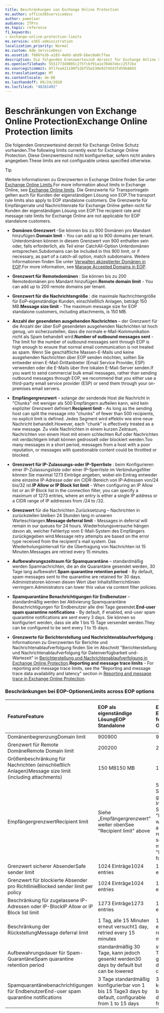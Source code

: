 ```yaml
---
title: Beschränkungen von Exchange Online Protection
ms.author: office365servicedesc
author: pamelaar
audience: ITPro
ms.topic: reference
f1_keywords:
- exchange-online-protection-limits
ms.service: o365-administration
localization_priority: Normal
ms.custom: Adm_ServiceDesc
ms.assetid: f866fe3b-a183-4e6d-abd9-bbec0a0c7fae
description: Die folgenden Grenzwertesind derzeit für Exchange Online Schutz vorhanden. Diese Grenzwertesind nicht konfigurierbar, sofern nicht anders angegeben.
ms.openlocfilehash: 555177349005c275fcbf91a1e70467ebcc25f2be
ms.sourcegitcommit: 0f17ea421190f52bf55e530e9374543fd59b8665
ms.translationtype: MT
ms.contentlocale: de-DE
ms.lasthandoff: 09/24/2020
ms.locfileid: "48261492"
---
```

# <a name="exchange-online-protection-limits"></a><span data-ttu-id="647c4-104">Beschränkungen von Exchange Online Protection</span><span class="sxs-lookup"><span data-stu-id="647c4-104">Exchange Online Protection limits</span></span>

<span data-ttu-id="647c4-105">Die folgenden Grenzwertesind derzeit für Exchange Online Schutz vorhanden.</span><span class="sxs-lookup"><span data-stu-id="647c4-105">The following limits currently exist for Exchange Online Protection.</span></span> <span data-ttu-id="647c4-106">Diese Grenzwertesind nicht konfigurierbar, sofern nicht anders angegeben.</span><span class="sxs-lookup"><span data-stu-id="647c4-106">These limits are not configurable unless specified otherwise.</span></span> 
  
> [!TIP]
> <span data-ttu-id="647c4-107">Weitere Informationen zu Grenzwerten in Exchange Online finden Sie unter [Exchange Online Limits](../exchange-online-service-description/exchange-online-limits.md).</span><span class="sxs-lookup"><span data-stu-id="647c4-107">For more information about limits in Exchange Online, see [Exchange Online limits](../exchange-online-service-description/exchange-online-limits.md).</span></span> <span data-ttu-id="647c4-108">Die Grenzwerte für Transportregeln gelten auch für Kunden der eigenständigen Lösung von EOP.</span><span class="sxs-lookup"><span data-stu-id="647c4-108">The transport rule limits also apply to EOP standalone customers.</span></span> <span data-ttu-id="647c4-109">Die Grenzwerte für Empfängerrate und Nachrichtenrate für Exchange Online gelten nicht für Kunden der eigenständigen Lösung von EOP.</span><span class="sxs-lookup"><span data-stu-id="647c4-109">The recipient rate and message rate limits for Exchange Online are not applicable for EOP standalone customers.</span></span> 
  
- <span data-ttu-id="647c4-110">**Domänen Grenzwert** -Sie können bis zu 900 Domänen pro Mandant hinzufügen.</span><span class="sxs-lookup"><span data-stu-id="647c4-110">**Domain limit** - You can add up to 900 domains per tenant.</span></span> <span data-ttu-id="647c4-111">Unterdomänen können in diesem Grenzwert von 900 enthalten sein oder, falls erforderlich, als Teil einer CatchAll-Option Unterdomänen entsprechen.</span><span class="sxs-lookup"><span data-stu-id="647c4-111">Subdomains can be included in this 900 limit, or if necessary, as part of a catch-all option, match subdomains.</span></span> <span data-ttu-id="647c4-112">Weitere Informationen finden Sie unter [Verwalten akzeptierter Domänen in EOP](https://go.microsoft.com/fwlink/p/?LinkId=282239).</span><span class="sxs-lookup"><span data-stu-id="647c4-112">For more information, see [Manage Accepted Domains in EOP](https://go.microsoft.com/fwlink/p/?LinkId=282239).</span></span>

- <span data-ttu-id="647c4-113">**Grenzwert für Remotedomänen** : Sie können bis zu 200 Remotedomänen pro Mandant hinzufügen.</span><span class="sxs-lookup"><span data-stu-id="647c4-113">**Remote domain limit** - You can add up to 200 remote domains per tenant.</span></span>
    
- <span data-ttu-id="647c4-114">**Grenzwert für die Nachrichtengröße** : die maximale Nachrichtengröße für EoP-eigenständige Kunden, einschließlich Anlagen, beträgt 150 MB.</span><span class="sxs-lookup"><span data-stu-id="647c4-114">**Message size limit** - The maximum message size for EOP standalone customers, including attachments, is 150 MB.</span></span> 
    
- <span data-ttu-id="647c4-115">**Anzahl der gesendeten ausgehenden Nachrichten** – der Grenzwert für die Anzahl der über EoP gesendeten ausgehenden Nachrichten ist hoch genug, um sicherzustellen, dass die normale e-Mail-Kommunikation nicht als Spam behandelt wird.</span><span class="sxs-lookup"><span data-stu-id="647c4-115">**Number of outbound messages sent** - The limit for the number of outbound messages sent through EOP is high enough to ensure that normal email communication is not treated as spam.</span></span> <span data-ttu-id="647c4-116">Wenn Sie geschäftliche Massen-E-Mails und keine ausgehenden Nachrichten über EOP senden möchten, sollten Sie entweder einen E-Mail-Drittanbieter (Email Service Provider, ESP) verwenden oder die E-Mails über Ihre lokalen E-Mail-Server senden.</span><span class="sxs-lookup"><span data-stu-id="647c4-116">If you want to send commercial bulk email messages, rather than sending outbound messages through EOP, we recommend that you either use a third-party email service provider (ESP) or send them through your on-premises email servers.</span></span> 
    
- <span data-ttu-id="647c4-117">**Empfängergrenzwert** – solange der sendende Host die Nachricht in "Chunks" mit weniger als 500 Empfängern aufteilen kann, wird kein expliziter Grenzwert definiert.</span><span class="sxs-lookup"><span data-stu-id="647c4-117">**Recipient limit** - As long as the sending host can split the message into "chunks" of fewer than 500 recipients, no explicit limit is defined.</span></span> <span data-ttu-id="647c4-118">Jedes Segment wird effektiv wie eine neue Nachricht behandelt.</span><span class="sxs-lookup"><span data-stu-id="647c4-118">However, each "chunk" is effectively treated as a new message.</span></span> <span data-ttu-id="647c4-119">Zu viele Nachrichten in einem kurzen Zeitraum, Nachrichten von einem Host mit einem schlechten Ruf oder Nachrichten mit verdächtigem Inhalt können gedrosselt oder blockiert werden.</span><span class="sxs-lookup"><span data-stu-id="647c4-119">Too many messages in a short period, messages from a host with a poor reputation, or messages with questionable content could be throttled or blocked.</span></span> 
    
- <span data-ttu-id="647c4-120">**Grenzwert für IP-Zulassungs-oder IP-Sperrliste** : beim Konfigurieren einer IP-Zulassungsliste oder einer IP-Sperrliste im Verbindungsfilter können Sie maximal 1273 Einträge angeben, wobei ein Eintrag entweder eine einzelne IP-Adresse oder ein CIDR-Bereich von IP-Adressen von/24 bis/32 ist.</span><span class="sxs-lookup"><span data-stu-id="647c4-120">**IP Allow or IP Block list limit** - When configuring an IP Allow list or an IP Block list in the connection filter, you can specify a maximum of 1273 entries, where an entry is either a single IP address or a CIDR range of IP addresses from /24 to /32.</span></span> 
    
- <span data-ttu-id="647c4-121">**Grenzwert** für die Nachrichten Zurücksetzung – Nachrichten in zurückstellen bleiben 24 Stunden lang in unseren Warteschlangen.</span><span class="sxs-lookup"><span data-stu-id="647c4-121">**Message deferral limit** - Messages in deferral will remain in our queues for 24 hours.</span></span> <span data-ttu-id="647c4-122">Wiederholungsversuche hängen davon ab, welcher Fehlertyp vom E-Mail-System des Empfängers zurückgegeben wird.</span><span class="sxs-lookup"><span data-stu-id="647c4-122">Message retry attempts are based on the error type received from the recipient's mail system.</span></span> <span data-ttu-id="647c4-123">Das Wiederholungsintervall für die Übertragung von Nachrichten ist 15 Minuten.</span><span class="sxs-lookup"><span data-stu-id="647c4-123">Messages are retried every 15 minutes.</span></span> 
    
- <span data-ttu-id="647c4-124">**Aufbewahrungszeitraum für Spamquarantäne** – standardmäßig werden Spamnachrichten, die an die Quarantäne gesendet werden, 30 Tage lang aufbewahrt.</span><span class="sxs-lookup"><span data-stu-id="647c4-124">**Spam quarantine retention period** - By default, spam messages sent to the quarantine are retained for 30 days.</span></span> <span data-ttu-id="647c4-125">Administratoren können diesen Wert über Inhaltsfilterrichtlinien verringern.</span><span class="sxs-lookup"><span data-stu-id="647c4-125">Administrators can lower this value via content filter policies.</span></span> 
    
- <span data-ttu-id="647c4-126">**Spamquarantäne Benachrichtigungen für Endbenutzer** – standardmäßig werden bei Aktivierung Spamquarantäne Benachrichtigungen für Endbenutzer alle drei Tage gesendet.</span><span class="sxs-lookup"><span data-stu-id="647c4-126">**End-user spam quarantine notifications** - By default, if enabled, end-user spam quarantine notifications are sent every 3 days.</span></span> <span data-ttu-id="647c4-127">Sie können so konfiguriert werden, dass sie alle 1 bis 15 Tage versendet werden.</span><span class="sxs-lookup"><span data-stu-id="647c4-127">They can be configured to be sent every 1 to 15 days.</span></span> 
    
- <span data-ttu-id="647c4-128">**Grenzwerte für Berichterstellung und Nachrichtenablaufverfolgung** : Informationen zu Grenzwerten für Berichte und Nachrichtenablaufverfolgung finden Sie im Abschnitt "Berichterstellung und Nachrichtenablaufverfolgung für Datenverfügbarkeit und-Wartezeit" in [Berichterstellung und Nachrichtenablaufverfolgung in Exchange Online Protection](https://go.microsoft.com/fwlink/?LinkId=394248).</span><span class="sxs-lookup"><span data-stu-id="647c4-128">**Reporting and message trace limits** - For reporting and message trace limits, see the "Reporting and message trace data availability and latency" section in [Reporting and message trace in Exchange Online Protection](https://go.microsoft.com/fwlink/?LinkId=394248).</span></span>
    
### <a name="limits-across-eop-options"></a><span data-ttu-id="647c4-129">Beschränkungen bei EOP-Optionen</span><span class="sxs-lookup"><span data-stu-id="647c4-129">Limits across EOP options</span></span>

| <span data-ttu-id="647c4-130">Feature</span><span class="sxs-lookup"><span data-stu-id="647c4-130">Feature</span></span> | <span data-ttu-id="647c4-131">EOP als eigenständige Lösung</span><span class="sxs-lookup"><span data-stu-id="647c4-131">EOP Standalone</span></span> | <span data-ttu-id="647c4-132">EOP-Funktionen in Exchange Online</span><span class="sxs-lookup"><span data-stu-id="647c4-132">EOP features in Exchange Online</span></span> | <span data-ttu-id="647c4-133">Exchange Enterprise CAL mit Diensten</span><span class="sxs-lookup"><span data-stu-id="647c4-133">Exchange Enterprise CAL with Services</span></span> |
|:-----|:-----|:-----|:-----|
|<span data-ttu-id="647c4-134">Domänenbegrenzung</span><span class="sxs-lookup"><span data-stu-id="647c4-134">Domain limit</span></span>  <br/> |<span data-ttu-id="647c4-135">900</span><span class="sxs-lookup"><span data-stu-id="647c4-135">900</span></span>  <br/> |<span data-ttu-id="647c4-136">900</span><span class="sxs-lookup"><span data-stu-id="647c4-136">900</span></span>  <br/> |<span data-ttu-id="647c4-137">900</span><span class="sxs-lookup"><span data-stu-id="647c4-137">900</span></span>  <br/> |
|<span data-ttu-id="647c4-138">Grenzwert für Remote Domäne</span><span class="sxs-lookup"><span data-stu-id="647c4-138">Remote Domain limit</span></span>  <br/> |<span data-ttu-id="647c4-139">200</span><span class="sxs-lookup"><span data-stu-id="647c4-139">200</span></span>  <br/> |<span data-ttu-id="647c4-140">200</span><span class="sxs-lookup"><span data-stu-id="647c4-140">200</span></span>  <br/> |<span data-ttu-id="647c4-141">200</span><span class="sxs-lookup"><span data-stu-id="647c4-141">200</span></span>  <br/> |
|<span data-ttu-id="647c4-142">Größenbeschränkung für Nachrichten (einschließlich Anlagen)</span><span class="sxs-lookup"><span data-stu-id="647c4-142">Message size limit (including attachments)</span></span>  <br/> |<span data-ttu-id="647c4-143">150 MB</span><span class="sxs-lookup"><span data-stu-id="647c4-143">150 MB</span></span>  <br/> |<span data-ttu-id="647c4-144">150 MB</span><span class="sxs-lookup"><span data-stu-id="647c4-144">150 MB</span></span>  <br/> |<span data-ttu-id="647c4-145">150 MB</span><span class="sxs-lookup"><span data-stu-id="647c4-145">150 MB</span></span>  <br/> |
|<span data-ttu-id="647c4-146">Empfängergrenzwert</span><span class="sxs-lookup"><span data-stu-id="647c4-146">Recipient limit</span></span>  <br/> |<span data-ttu-id="647c4-147">Siehe „Empfängergrenzwert" weiter oben</span><span class="sxs-lookup"><span data-stu-id="647c4-147">See "Recipient limit" above</span></span>  <br/> |<span data-ttu-id="647c4-148">500 Empfänger beim Senden von einem gehosteten Postfach; Informationen finden Sie unter "Empfängergrenzwert" weiter oben bei anderen Szenarien</span><span class="sxs-lookup"><span data-stu-id="647c4-148">500 recipients when sending from a hosted mailbox; see "Recipient limit" above for other scenarios</span></span>  <br/> |<span data-ttu-id="647c4-149">Siehe „Empfängergrenzwert" weiter oben</span><span class="sxs-lookup"><span data-stu-id="647c4-149">See "Recipient limit" above</span></span>  <br/> |
|<span data-ttu-id="647c4-150">Grenzwert sicherer Absender</span><span class="sxs-lookup"><span data-stu-id="647c4-150">Safe sender limit</span></span>  <br/> |<span data-ttu-id="647c4-151">1024 Einträge</span><span class="sxs-lookup"><span data-stu-id="647c4-151">1024 entries</span></span>  <br/> |<span data-ttu-id="647c4-152">1024 Einträge</span><span class="sxs-lookup"><span data-stu-id="647c4-152">1024 entries</span></span>  <br/> ||
|<span data-ttu-id="647c4-153">Grenzwert für blockierte Absender pro Richtlinie</span><span class="sxs-lookup"><span data-stu-id="647c4-153">Blocked sender limit per policy</span></span>  <br/> |<span data-ttu-id="647c4-154">1024 Einträge</span><span class="sxs-lookup"><span data-stu-id="647c4-154">1024 entries</span></span>  <br/> |<span data-ttu-id="647c4-155">1024 Einträge</span><span class="sxs-lookup"><span data-stu-id="647c4-155">1024 entries</span></span>  <br/> ||
|<span data-ttu-id="647c4-156">Beschränkung für zugelassene IP-Adressen oder IP-Block</span><span class="sxs-lookup"><span data-stu-id="647c4-156">IP Allow or IP Block list limit</span></span>  <br/> |<span data-ttu-id="647c4-157">1273 Einträge</span><span class="sxs-lookup"><span data-stu-id="647c4-157">1273 entries</span></span>  <br/> |<span data-ttu-id="647c4-158">1273 Einträge</span><span class="sxs-lookup"><span data-stu-id="647c4-158">1273 entries</span></span>  <br/> |<span data-ttu-id="647c4-159">1273 Einträge</span><span class="sxs-lookup"><span data-stu-id="647c4-159">1273 entries</span></span>  <br/> |
|<span data-ttu-id="647c4-160">Beschränkung der Rückstellung</span><span class="sxs-lookup"><span data-stu-id="647c4-160">Message deferral limit</span></span>  <br/> |<span data-ttu-id="647c4-161">1 Tag, alle 15 Minuten erneut versucht</span><span class="sxs-lookup"><span data-stu-id="647c4-161">1 day, retried every 15 minutes</span></span>  <br/> |<span data-ttu-id="647c4-162">1 Tag, alle 15 Minuten erneut versucht</span><span class="sxs-lookup"><span data-stu-id="647c4-162">1 day, retried every 15 minutes</span></span>  <br/> |<span data-ttu-id="647c4-163">1 Tag, alle 15 Minuten erneut versucht</span><span class="sxs-lookup"><span data-stu-id="647c4-163">1 day, retried every 15 minutes</span></span>  <br/> |
|<span data-ttu-id="647c4-164">Aufbewahrungsdauer für Spam-Quarantäne</span><span class="sxs-lookup"><span data-stu-id="647c4-164">Spam quarantine retention period</span></span>  <br/> |<span data-ttu-id="647c4-165">standardmäßig 30 Tage, kann jedoch gesenkt werden</span><span class="sxs-lookup"><span data-stu-id="647c4-165">30 days by default but can be lowered</span></span>  <br/> |<span data-ttu-id="647c4-166">standardmäßig 30 Tage, kann jedoch gesenkt werden</span><span class="sxs-lookup"><span data-stu-id="647c4-166">30 days by default but can be lowered</span></span>  <br/> |<span data-ttu-id="647c4-167">standardmäßig 30 Tage, kann jedoch gesenkt werden</span><span class="sxs-lookup"><span data-stu-id="647c4-167">30 days by default but can be lowered</span></span>  <br/> |
|<span data-ttu-id="647c4-168">Spamquarantänebenachrichtigungen für Endbenutzer</span><span class="sxs-lookup"><span data-stu-id="647c4-168">End-user spam quarantine notifications</span></span>  <br/> |<span data-ttu-id="647c4-169">3 Tage standardmäßig konfigurierbar von 1 bis 15 Tage</span><span class="sxs-lookup"><span data-stu-id="647c4-169">3 days by default, configurable from 1 to 15 days</span></span>  <br/> |<span data-ttu-id="647c4-170">3 Tage standardmäßig konfigurierbar von 1 bis 15 Tage</span><span class="sxs-lookup"><span data-stu-id="647c4-170">3 days by default, configurable from 1 to 15 days</span></span>  <br/> |<span data-ttu-id="647c4-171">3 Tage standardmäßig konfigurierbar von 1 bis 15 Tage</span><span class="sxs-lookup"><span data-stu-id="647c4-171">3 days by default, configurable from 1 to 15 days</span></span>  <br/> |
   

